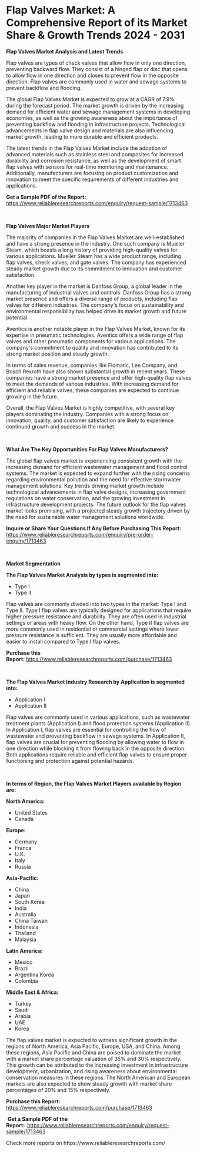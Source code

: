 <p><h1>Flap Valves Market: A Comprehensive Report of its Market Share & Growth Trends 2024 - 2031</h1></p><p><strong>Flap Valves Market Analysis and Latest Trends</strong></p>
<p><p>Flap valves are types of check valves that allow flow in only one direction, preventing backward flow. They consist of a hinged flap or disc that opens to allow flow in one direction and closes to prevent flow in the opposite direction. Flap valves are commonly used in water and sewage systems to prevent backflow and flooding.</p><p>The global Flap Valves Market is expected to grow at a CAGR of 7.9% during the forecast period. The market growth is driven by the increasing demand for efficient water and sewage management systems in developing economies, as well as the growing awareness about the importance of preventing backflow and flooding in infrastructure projects. Technological advancements in flap valve design and materials are also influencing market growth, leading to more durable and efficient products.</p><p>The latest trends in the Flap Valves Market include the adoption of advanced materials such as stainless steel and composites for increased durability and corrosion resistance, as well as the development of smart flap valves with sensors for real-time monitoring and maintenance. Additionally, manufacturers are focusing on product customization and innovation to meet the specific requirements of different industries and applications.</p></p>
<p><strong>Get a Sample PDF of the Report:&nbsp;</strong> <a href="https://www.reliableresearchreports.com/enquiry/request-sample/1713463">https://www.reliableresearchreports.com/enquiry/request-sample/1713463</a></p>
<p>&nbsp;</p>
<p><strong>Flap Valves Major Market Players</strong></p>
<p><p>The majority of companies in the Flap Valves Market are well-established and have a strong presence in the industry. One such company is Mueller Steam, which boasts a long history of providing high-quality valves for various applications. Mueller Steam has a wide product range, including flap valves, check valves, and gate valves. The company has experienced steady market growth due to its commitment to innovation and customer satisfaction.</p><p>Another key player in the market is Danfoss Group, a global leader in the manufacturing of industrial valves and controls. Danfoss Group has a strong market presence and offers a diverse range of products, including flap valves for different industries. The company's focus on sustainability and environmental responsibility has helped drive its market growth and future potential.</p><p>Aventics is another notable player in the Flap Valves Market, known for its expertise in pneumatic technologies. Aventics offers a wide range of flap valves and other pneumatic components for various applications. The company's commitment to quality and innovation has contributed to its strong market position and steady growth.</p><p>In terms of sales revenue, companies like Flomatic, Lee Company, and Bosch Rexroth have also shown substantial growth in recent years. These companies have a strong market presence and offer high-quality flap valves to meet the demands of various industries. With increasing demand for efficient and reliable valves, these companies are expected to continue growing in the future.</p><p>Overall, the Flap Valves Market is highly competitive, with several key players dominating the industry. Companies with a strong focus on innovation, quality, and customer satisfaction are likely to experience continued growth and success in the market.</p></p>
<p>&nbsp;</p>
<p><strong>What Are The Key Opportunities For Flap Valves Manufacturers?</strong></p>
<p><p>The global flap valves market is experiencing consistent growth with the increasing demand for efficient wastewater management and flood control systems. The market is expected to expand further with the rising concerns regarding environmental pollution and the need for effective stormwater management solutions. Key trends driving market growth include technological advancements in flap valve designs, increasing government regulations on water conservation, and the growing investment in infrastructure development projects. The future outlook for the flap valves market looks promising, with a projected steady growth trajectory driven by the need for sustainable water management solutions worldwide.</p></p>
<p><strong>Inquire or Share Your Questions If Any Before Purchasing This Report:</strong> <a href="https://www.reliableresearchreports.com/enquiry/pre-order-enquiry/1713463">https://www.reliableresearchreports.com/enquiry/pre-order-enquiry/1713463</a></p>
<p>&nbsp;</p>
<p><strong>Market Segmentation</strong></p>
<p><strong>The Flap Valves Market Analysis by types is segmented into:</strong></p>
<p><ul><li>Type I</li><li>Type II</li></ul></p>
<p><p>Flap valves are commonly divided into two types in the market: Type I and Type II. Type I flap valves are typically designed for applications that require higher pressure resistance and durability. They are often used in industrial settings or areas with heavy flow. On the other hand, Type II flap valves are more commonly used in residential or commercial settings where lower pressure resistance is sufficient. They are usually more affordable and easier to install compared to Type I flap valves.</p></p>
<p><strong>Purchase this Report:&nbsp;</strong><a href="https://www.reliableresearchreports.com/purchase/1713463">https://www.reliableresearchreports.com/purchase/1713463</a></p>
<p>&nbsp;</p>
<p><strong>The Flap Valves Market Industry Research by Application is segmented into:</strong></p>
<p><ul><li>Application I</li><li>Application II</li></ul></p>
<p><p>Flap valves are commonly used in various applications, such as wastewater treatment plants (Application I) and flood protection systems (Application II). In Application I, flap valves are essential for controlling the flow of wastewater and preventing backflow in sewage systems. In Application II, flap valves are crucial for preventing flooding by allowing water to flow in one direction while blocking it from flowing back in the opposite direction. Both applications require reliable and efficient flap valves to ensure proper functioning and protection against potential hazards.</p></p>
<p>&nbsp;</p>
<p><strong>In terms of Region, the Flap Valves Market Players available by Region are:</strong></p>
<p>
    <p> <strong> North America: </strong>
        <ul>
            <li>United States</li>
            <li>Canada</li>
        </ul>
        </p> 
    <p> <strong> Europe: </strong>
        <ul>
            <li>Germany</li>
            <li>France</li>
            <li>U.K.</li>
            <li>Italy</li>
            <li>Russia</li>
        </ul>
        </p> 
    <p> <strong> Asia-Pacific: </strong>
        <ul>
            <li>China</li>
            <li>Japan</li>
            <li>South Korea</li>
            <li>India</li>
            <li>Australia</li>
            <li>China Taiwan</li>
            <li>Indonesia</li>
            <li>Thailand</li>
            <li>Malaysia</li>
        </ul>
        </p> 
    <p> <strong> Latin America: </strong>
        <ul>
            <li>Mexico</li>
            <li>Brazil</li>
            <li>Argentina Korea</li>
            <li>Colombia</li>
        </ul>
        </p> 
    <p> <strong> Middle East & Africa: </strong>
        <ul>
            <li>Turkey</li>
            <li>Saudi</li>
            <li>Arabia</li>
            <li>UAE</li>
            <li>Korea</li>
        </ul>
    </p>
    </p>
<p><p>The flap valves market is expected to witness significant growth in the regions of North America, Asia Pacific, Europe, USA, and China. Among these regions, Asia Pacific and China are poised to dominate the market with a market share percentage valuation of 35% and 30% respectively. This growth can be attributed to the increasing investment in infrastructure development, urbanization, and rising awareness about environmental conservation measures in these regions. The North American and European markets are also expected to show steady growth with market share percentages of 20% and 15% respectively.</p></p>
<p><strong>Purchase this Report: </strong><a href="https://www.reliableresearchreports.com/purchase/1713463">https://www.reliableresearchreports.com/purchase/1713463</a></p>
<p>&nbsp;<strong>Get a Sample PDF of the Report:&nbsp;&nbsp;</strong><a href="https://www.reliableresearchreports.com/enquiry/request-sample/1713463">https://www.reliableresearchreports.com/enquiry/request-sample/1713463</a></p>
<p><strong></strong></p>
<p>Check more reports on https://www.reliableresearchreports.com/</p>